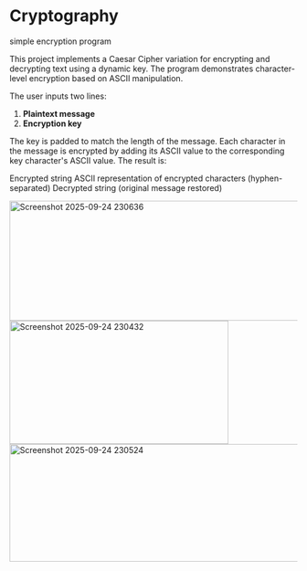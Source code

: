 # Cryptography
simple encryption program

This project implements a Caesar Cipher variation for encrypting and decrypting text using a dynamic key. The program demonstrates character-level encryption based on ASCII manipulation.

The user inputs two lines:
  1. **Plaintext message**
  2. **Encryption key**

The key is padded to match the length of the message.
Each character in the message is encrypted by adding its ASCII value to the corresponding key character's ASCII value.
The result is:

   Encrypted string
   ASCII representation of encrypted characters (hyphen-separated)
   Decrypted string (original message restored)


<img width="532" height="210" alt="Screenshot 2025-09-24 230636" src="https://github.com/user-attachments/assets/48608583-4731-4063-a68c-33a7338418a0" />
<img width="383" height="216" alt="Screenshot 2025-09-24 230432" src="https://github.com/user-attachments/assets/ac493b7d-c913-44e5-8414-3eb17240c213" />
<img width="755" height="206" alt="Screenshot 2025-09-24 230524" src="https://github.com/user-attachments/assets/f068ea1f-9e62-4efd-9ea5-4e7709278870" />
